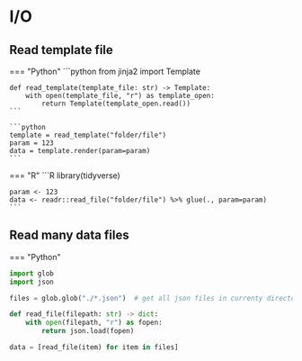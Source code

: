 # I/O

## Read template file

=== "Python"
    ```python
    from jinja2 import Template

    def read_template(template_file: str) -> Template:
        with open(template_file, "r") as template_open:
            return Template(template_open.read())
    ```

    ```python
    template = read_template("folder/file")
    param = 123
    data = template.render(param=param)
    ```

=== "R"
    ```R
    library(tidyverse)

    param <- 123
    data <- readr::read_file("folder/file") %>% glue(., param=param)
    ```

## Read many data files

=== "Python"
```python
import glob
import json

files = glob.glob("./*.json")  # get all json files in currenty directory

def read_file(filepath: str) -> dict:
    with open(filepath, "r") as fopen:
        return json.load(fopen)

data = [read_file(item) for item in files]
```